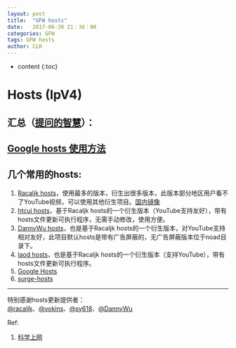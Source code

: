 ```yaml
---
layout: post
title:  "GFW hosts"
date:   2017-06-30 21：36：00
categories: GFW
tags: GFW hosts
author: CLH
---
```


* content
{:toc}

# Hosts (IpV4) #
## 汇总（[提问的智慧](https://github.com/ryanhanwu/How-To-Ask-Questions-The-Smart-Way/blob/master/README-zh_CN.md)）： ##

## [Google hosts 使用方法](https://github.com/racaljk/hosts/blob/master/README.md)            ##
## 几个常用的hosts: ##

1. [Racaljk hosts](https://github.com/racaljk/hosts)，使用最多的版本，衍生出很多版本，此版本部分地区用户看不了YouTube视频，可以使用其他衍生项目。[国内镜像](https://coding.net/u/scaffrey/p/hosts/git)
2. [htcui hosts](http://htcui.com/tag/hosts/)，基于Racaljk hosts的一个衍生版本（YouTube支持友好），带有hosts文件更新可执行程序，无需手动修改，使用方便。
3. [DannyWu hosts](http://idannywu.com/)，也是基于Racaljk hosts的一个衍生版本，对YouTube支持相对友好，此项目默认hosts是带有广告屏蔽的，无广告屏蔽版本位于noad目录下。
4. [laod hosts](https://laod.cn/hosts/2017-google-hosts.html)，也是基于Racaljk hosts的一个衍生版本（支持YouTube），带有hosts文件更新可执行程序。     
5. [Google Hosts](https://github.com/googlehosts/hosts)     
6. [surge-hosts](https://github.com/huanz/surge-hosts)


----------

特别感谢hosts更新提供者：  
[@racaljk](https://github.com/racaljk/hosts)、[@vokins](https://github.com/vokins/yhosts)、[@sy618](https://github.com/sy618/hosts)、[@DannyWu](https://github.com/WUZHIQIANGX/hosts)


Ref:
1. [科学上网](https://github.com/taoste/taoste.github.io/issues/1)